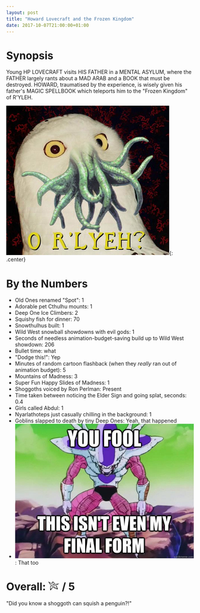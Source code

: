 ```yaml
---
layout: post
title: "Howard Lovecraft and the Frozen Kingdom"
date: 2017-10-07T21:00:00+01:00
---
```


# Synopsis

Young HP LOVECRAFT visits HIS FATHER in a MENTAL ASYLUM, where the FATHER largely rants about a MAD ARAB and a BOOK that must be destroyed. HOWARD, traumatised by the experience, is wisely given his father's MAGIC SPELLBOOK which teleports him to the "Frozen Kingdom" of R'YLEH.

![O R'yleh](/img/filmreviews/orlyeh.jpg){: .center}

# By the Numbers

* Old Ones renamed "Spot": 1
* Adorable pet Cthulhu mounts: 1
* ‎Deep One Ice Climbers: 2
* ‎Squishy fish for dinner: 70
* ‎Snowthulhus built: 1
* ‎Wild West snowball showdowns with evil gods: 1
* ‎Seconds of needless animation-budget-saving build up to Wild West showdown: 206
* ‎Bullet time: what
* ‎"Dodge this!": Yep
* Minutes of random cartoon flashback (when they *really* ran out of animation budget): 5
* Mountains of Madness: 3
* Super Fun Happy Slides of Madness: 1
* Shoggoths voiced by Ron Perlman: Present
* Time taken between noticing the Elder Sign and going splat, seconds: 0.4
* Girls called Abdul: 1
* Nyarlathoteps just casually chilling in the background: 1
* Goblins slapped to death by tiny Deep Ones: Yeah, that happened
* ![This isn't even my final form!](/img/filmreviews/Final-Form.jpg): That too

# Overall: ![Elder Sign](/img/filmreviews/elder-sign.png) / 5

"Did you know a shoggoth can squish a penguin?!"

